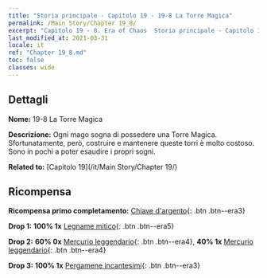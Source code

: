 ```yaml
---
title: "Storia principale - Capitolo 19 - 19-8 La Torre Magica"
permalink: /Main Story/Chapter 19_8/
excerpt: "Capitolo 19 - 8. Era of Chaos  Storia principale - Capitolo 19_8. 19-8 La Torre Magica"
last_modified_at: 2021-03-31
locale: it
ref: "Chapter 19_8.md"
toc: false
classes: wide
---
```


## Dettagli

 **Nome:** 19-8 La Torre Magica

 **Descrizione:** Ogni mago sogna di possedere una Torre Magica. Sfortunatamente, però, costruire e mantenere queste torri è molto costoso. Sono in pochi a poter esaudire i propri sogni.

 **Related to:** [Capitolo 19](/it/Main Story/Chapter 19/)

## Ricompensa

 **Ricompensa primo completamento:** [Chiave d'argento](/it/Items/con_693/){: .btn .btn--era3}

 **Drop 1:** **100% 1x** [Legname mitico](/it/Items/mat_62/){: .btn .btn--era5}

 **Drop 2:** **60% 0x** [Mercurio leggendario](/it/Items/mat_56/){: .btn .btn--era4}, **40% 1x** [Mercurio leggendario](/it/Items/mat_56/){: .btn .btn--era4}

 **Drop 3:** **100% 1x** [Pergamene incantesimi](/it/Items/con_694/){: .btn .btn--era3}

